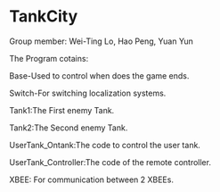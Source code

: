 TankCity
========
Group member: Wei-Ting Lo,
              Hao Peng,
              Yuan Yun
              
              
              
The Program cotains: 

Base-Used to control when does the game ends.

Switch-For switching localization systems.

Tank1:The First enemy Tank.

Tank2:The Second enemy Tank.

UserTank_Ontank:The code to control the user tank.

UserTank_Controller:The code of the remote controller.

XBEE: For communication between 2 XBEEs.
